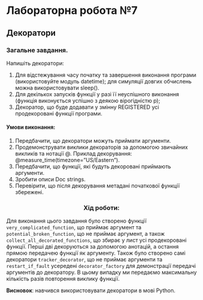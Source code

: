 # Лабораторна робота №7
## Декоратори
### Загальне завдання.
Напишіть декоратори:
1. Для відстежування часу початку та завершення виконання програми
(використовуйте модуль datetime); для симуляції довгих обчислень можна
використовувати sleep().
2. Для декількох запусків функції у разі її неуспішного виконання (функція
виконується успішно з деякою вірогідністю р);
3. Декоратор, що буде додавати у змінну REGISTERED усі продекоровані
функції програми.
#### Умови виконання:
1. Передбачити, що декоратори можуть приймати аргументи.
2. Продемонструвати виклики декораторів за допомогою звичайних викликів
та нотації @. Приклад декорування: @measure_time(timezone=”US/Eastern”).
3. Передбачити, що функції, які будуть декоровані приймають аргументи.
4. Зробити описи Doc strings.
5. Перевірити, що після декорування метадані початкової функції збережені.

### <div align="center">Хід роботи:</div>

Для виконання цього завдання було створено функції `very_complicated_function`, що приймає аргумент 
та `potential_broken_function`, що не приймає аргумент, а також `collect_all_decorated_functions`,
що збирає у лист усі продекоровані функції. Перші дві декоруються за допомогою анотацій, а остання прямою передачею
функції як аргументу. 
Також було створено самі декоратори `tracker_decorator`, що не приймає аргументи та `restart_if_fault` усередені 
`decorator_factory` для демонстрації передачі аргументів до декоратору. В цьому випадку ми передаємо максимальну 
кількість разів повторення виклику функції.

**Висновок**: навчився використовувати декоратори в мові Python. 